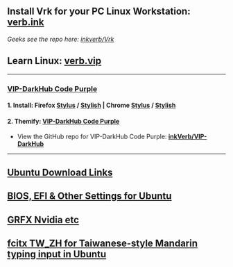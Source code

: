## Install Vrk for your PC Linux Workstation: [verb.ink](http://verb.ink)
*Geeks see the repo here: [inkverb/Vrk](https://github.com/inkVerb/vrk)*
## Learn Linux: [verb.vip](https://github.com/inkVerb/VIP)
___
### [VIP-DarkHub Code Purple](https://userstyles.org/styles/172338)
#### 1. Install: Firefox [Stylus](https://addons.mozilla.org/en-US/firefox/addon/styl-us/) / [Stylish](https://addons.mozilla.org/en-US/firefox/addon/stylish/) | Chrome [Stylus](https://chrome.google.com/webstore/detail/stylus/clngdbkpkpeebahjckkjfobafhncgmne) / [Stylish](https://chrome.google.com/webstore/detail/stylish-custom-themes-for/fjnbnpbmkenffdnngjfgmeleoegfcffe)
#### 2. Themify: [VIP-DarkHub Code Purple](https://userstyles.org/styles/172338)
- View the GitHub repo for VIP-DarkHub Code Purple: **[inkVerb/VIP-DarkHub](https://github.com/inkVerb/VIP-DarkHub)**

___
## [Ubuntu Download Links](https://github.com/inkVerb/Vubuntu/blob/master/UbuntuDL.md)
## [BIOS, EFI & Other Settings for Ubuntu](https://github.com/inkVerb/Vubuntu/blob/master/install-BIOS-UEFI.md)
## [GRFX Nvidia etc](https://github.com/inkVerb/Vubuntu/blob/master/GFX-nvidia-etc.md)
## [fcitx TW_ZH for Taiwanese-style Mandarin typing input in Ubuntu](https://github.com/inkVerb/Vubuntu/blob/master/fcitxTW_ZH.md)

